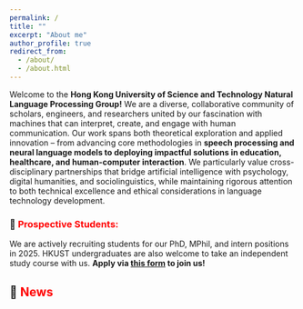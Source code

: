 ```yaml
---
permalink: /
title: ""
excerpt: "About me"
author_profile: true
redirect_from: 
  - /about/
  - /about.html
---
```


<!-- The HKUST NLP Group -->

Welcome to the **Hong Kong University of Science and Technology Natural Language Processing Group!** We are a diverse, collaborative community of scholars, engineers, and researchers united by our fascination with machines that can interpret, create, and engage with human communication. Our work spans both theoretical exploration and applied innovation – from advancing core methodologies in **speech processing and neural language models to deploying impactful solutions in education, healthcare, and human-computer interaction**. We particularly value cross-disciplinary partnerships that bridge artificial intelligence with psychology, digital humanities, and sociolinguistics, while maintaining rigorous attention to both technical excellence and ethical considerations in language technology development.


### 🚩 <span style="color:red">Prospective Students:</span>

We are actively recruiting students for our PhD, MPhil, and intern positions in 2025. HKUST undergraduates are also welcome to take an independent study course with us. **Apply via <a href="https://forms.gle/S6fe7xoAxuHwV4VC6" target="_blank"><b>this form</b></a> to join us!**

## 📣 <span style="color:red">News</span>

